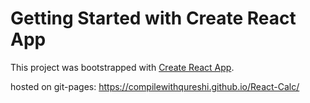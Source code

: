 # Getting Started with Create React App

This project was bootstrapped with [Create React App](https://github.com/facebook/create-react-app).

hosted on git-pages:
https://compilewithqureshi.github.io/React-Calc/
